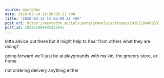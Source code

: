 ```yaml
---
source: mastodon
date: 2020-03-14 14:56:09.21 +00
title: "2020-03-14 14:56:09.21 +00"
post_uri: https://mastodon.social/users/gravely/statuses/103821984995335941
post_id: 103821984995335941
---
```

lotta advice out there but it might help to hear from others what they are doing?

going forward we’ll just be at playgrounds with my kid, the grocery store, or home

not ordering delivery anything either


